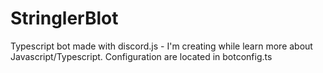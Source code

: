 # StringlerBlot
Typescript bot made with discord.js - I'm creating while learn more about Javascript/Typescript.
Configuration are located in botconfig.ts